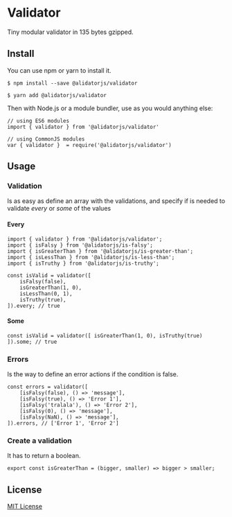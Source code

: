 # Validator

Tiny modular validator in 135 bytes gzipped.

## Install

You can use npm or yarn to install it.

`$ npm install --save @alidatorjs/validator`

`$ yarn add @alidatorjs/validator`

Then with Node.js or a module bundler, use as you would anything else:

```
// using ES6 modules
import { validator } from '@alidatorjs/validator'

// using CommonJS modules
var { validator }  = require('@alidatorjs/validator')
```

## Usage

### Validation

Is as easy as define an array with the validations, and specify if is needed to validate *every* or *some* of the values

#### Every

```
import { validator } from '@alidatorjs/validator';
import { isFalsy } from '@alidatorjs/is-falsy';
import { isGreaterThan } from '@alidatorjs/is-greater-than';
import { isLessThan } from '@alidatorjs/is-less-than';
import { isTruthy } from '@alidatorjs/is-truthy';

const isValid = validator([
    isFalsy(false),
    isGreaterThan(1, 0),
    isLessThan(0, 1),
    isTruthy(true),
]).every; // true
```

#### Some

```
const isValid = validator([ isGreaterThan(1, 0), isTruthy(true) ]).some; // true
```

### Errors

Is the way to define an error actions if the condition is false.

```
const errors = validator([
    [isFalsy(false), () => 'message'],
    [isFalsy(true), () => 'Error 1'],
    [isFalsy('tralala'), () => 'Error 2'],
    [isFalsy(0), () => 'message'],
    [isFalsy(NaN), () => 'message'],
]).errors, // ['Error 1', 'Error 2']
``` 

### Create a validation

It has to return a boolean.

```
export const isGreaterThan = (bigger, smaller) => bigger > smaller;
```

## License

[MIT License](https://github.com/gc-victor/alidatorjs/blob/master/LICENSE.md)
